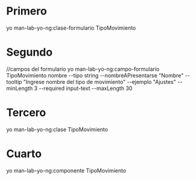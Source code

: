 # Primero
yo man-lab-yo-ng:clase-formulario TipoMovimiento
# Segundo
//campos del formulario
yo man-lab-yo-ng:campo-formulario TipoMovimiento nombre --tipo string --nombreAPresentarse "Nombre" --tooltip "Ingrese nombre del tipo de movimiento" --ejemplo "Ajustes" --minLength 3 --required  input-text --maxLength 30   


# Tercero

yo man-lab-yo-ng:clase TipoMovimiento

# Cuarto 

yo man-lab-yo-ng:componente TipoMovimiento
